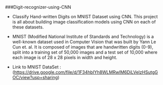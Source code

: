 ###Digit-recognizer-using-CNN
<br/>
- Classify Hand-written Digits on MNIST Dataset using CNN. This project is all about building image classification models using CNN on each of these datasets.

- MNIST (Modified National Institute of Standards and Technology) is a well-known dataset used in Computer Vision that was built by Yann Le Cun et. al. It is composed of images that are handwritten digits (0-9), split into a training set of 50,000 images and a test set of 10,000 where each image is of 28 x 28 pixels in width and height.

- Link to MNIST DataSet : (https://drive.google.com/file/d/1F34hbIYh8WLMRwIM6DiLVeIzHSutgGOC/view?usp=sharing)
